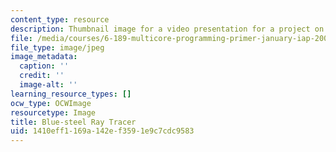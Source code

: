 ```yaml
---
content_type: resource
description: Thumbnail image for a video presentation for a project on multicore programming.
file: /media/courses/6-189-multicore-programming-primer-january-iap-2007/1410eff1169a142ef3591e9c7cdc9583_p3.jpg
file_type: image/jpeg
image_metadata:
  caption: ''
  credit: ''
  image-alt: ''
learning_resource_types: []
ocw_type: OCWImage
resourcetype: Image
title: Blue-steel Ray Tracer
uid: 1410eff1-169a-142e-f359-1e9c7cdc9583
---
```

